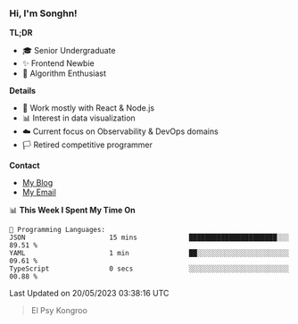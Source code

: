 ### Hi, I'm Songhn!

**TL;DR**

- 🎓 Senior Undergraduate
- ✨ Frontend Newbie
- 🎈 Algorithm Enthusiast

**Details**

- 🎯 Work mostly with React & Node.js
- 📊 Interest in data visualization
- ☁️ Current focus on Observability & DevOps domains
- 🏳️ Retired competitive programmer

**Contact**
- [My Blog](https://blog.songhn.com)
- [My Email](mailto:songhn233@gmail.com)

<!--START_SECTION:waka-->
📊 **This Week I Spent My Time On** 

```text
💬 Programming Languages: 
JSON                     15 mins             ██████████████████████░░░   89.51 % 
YAML                     1 min               ██░░░░░░░░░░░░░░░░░░░░░░░   09.61 % 
TypeScript               0 secs              ░░░░░░░░░░░░░░░░░░░░░░░░░   00.88 % 
```


 Last Updated on 20/05/2023 03:38:16 UTC
<!--END_SECTION:waka-->

> El Psy Kongroo
